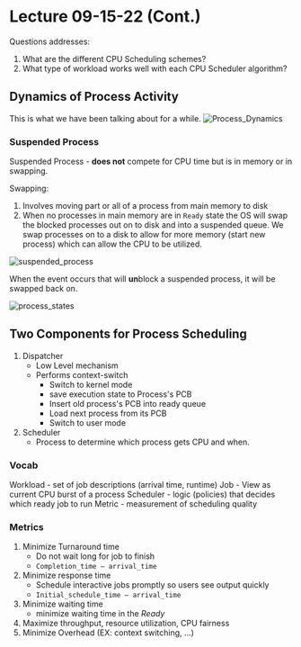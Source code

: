 # Lecture 09-15-22 (Cont.)
Questions addresses: 
1. What are the different CPU Scheduling schemes?
2. What type of workload works well with each CPU Scheduler algorithm?

## Dynamics of Process Activity
This is what we have been talking about for a while. 
![Process_Dynamics](/img/Process_Dynamics.png)

### Suspended Process
Suspended Process - **does not** compete for CPU time but is in memory or in swapping. 

Swapping:
1. Involves moving part or all of a process from main memory to disk
2. When no processes in main memory are in `Ready` state the OS will swap the blocked processes out on to disk and into a suspended queue. We swap processes on to a disk to allow for more memory (start new process) which can allow the CPU to be utilized.
 
![suspended_process](/img/suspended_process.png)

When the event occurs that will **un**block a suspended process, it will be swapped back on. 

![process_states](/img/process_states.png)

## Two Components for Process Scheduling
1. Dispatcher
	+ Low Level mechanism
	+ Performs context-switch
		+ Switch to kernel mode
		+ save execution state to Process's PCB
		+ Insert old process's PCB into ready queue
		+ Load next process from its PCB
		+ Switch to user mode
2. Scheduler
	+ Process to determine which process gets CPU and when.

### Vocab
Workload - set of job descriptions (arrival time, runtime)
Job - View as current CPU burst of a process 
Scheduler - logic (policies) that decides which ready job to run
Metric - measurement of scheduling quality


### Metrics
1. Minimize Turnaround time
	+ Do not wait long for job to finish
	+ `Completion_time – arrival_time`
2. Minimize response time
	+ Schedule interactive jobs promptly so users see output quickly
	+ `Initial_schedule_time – arrival_time`
3. Minimize waiting time
	+ minimize waiting time in the *Ready*
4. Maximize throughput, resource utilization, CPU fairness
5. Minimize Overhead (EX: context switching, ...)